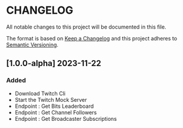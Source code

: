 # CHANGELOG
All notable changes to this project will be documented in this file.

The format is based on [Keep a Changelog](http://keepachangelog.com/) and this project adheres to [Semantic Versioning](http://semver.org/).

## [1.0.0-alpha] 2023-11-22
### Added
* Download Twitch Cli
* Start the Twitch Mock Server
* Endpoint : Get Bits Leaderboard
* Endpoint : Get Channel Followers
* Endpoint : Get Broadcaster Subscriptions
